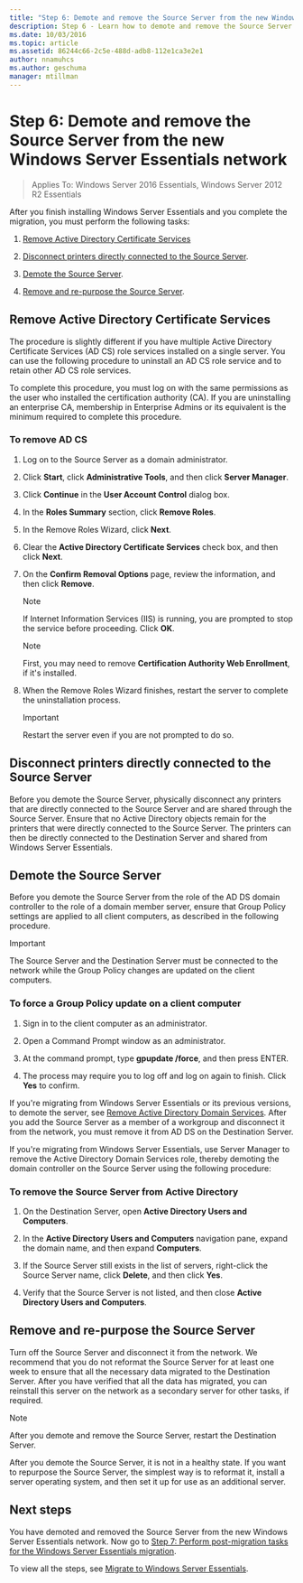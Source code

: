 ```yaml
---
title: "Step 6: Demote and remove the Source Server from the new Windows Server Essentials network"
description: Step 6 - Learn how to demote and remove the Source Server from the new Windows Server Essentials network.
ms.date: 10/03/2016
ms.topic: article
ms.assetid: 86244c66-2c5e-488d-adb8-112e1ca3e2e1
author: nnamuhcs
ms.author: geschuma
manager: mtillman
---
```


# Step 6: Demote and remove the Source Server from the new Windows Server Essentials network

> Applies To: Windows Server 2016 Essentials, Windows Server 2012 R2 Essentials

After you finish installing  Windows Server Essentials and you complete the migration, you must perform the following tasks:

1. [Remove Active Directory Certificate Services](#remove-active-directory-certificate-services)

2. [Disconnect printers directly connected to the Source Server](#disconnect-printers-directly-connected-to-the-source-server).

3. [Demote the Source Server](#demote-the-source-server).

4. [Remove and re-purpose the Source Server](#remove-and-re-purpose-the-source-server).

## Remove Active Directory Certificate Services

The procedure is slightly different if you have multiple Active Directory Certificate Services (AD CS) role services installed on a single server. You can use the following procedure to uninstall an AD CS role service and to retain other AD CS role services.

To complete this procedure, you must log on with the same permissions as the user who installed the certification authority (CA). If you are uninstalling an enterprise CA, membership in Enterprise Admins or its equivalent is the minimum required to complete this procedure.

### To remove AD CS

1. Log on to the Source Server as a domain administrator.

2. Click **Start**, click **Administrative Tools**, and then click **Server Manager**.

3. Click **Continue** in the **User Account Control** dialog box.

4. In the **Roles Summary** section, click **Remove Roles**.

5. In the Remove Roles Wizard, click **Next**.

6. Clear the **Active Directory Certificate Services** check box, and then click **Next**.

7. On the **Confirm Removal Options** page, review the information, and then click **Remove**.

    > [!NOTE]
    >  If Internet Information Services (IIS) is running, you are prompted to stop the service before proceeding. Click **OK**.

    > [!NOTE]
    >  First, you may need to remove **Certification Authority Web Enrollment**, if it's installed.

8. When the Remove Roles Wizard finishes, restart the server to complete the uninstallation process.

    > [!IMPORTANT]
    >  Restart the server even if you are not prompted to do so.

## Disconnect printers directly connected to the Source Server

Before you demote the Source Server, physically disconnect any printers that are directly connected to the Source Server and are shared through the Source Server. Ensure that no Active Directory objects remain for the printers that were directly connected to the Source Server. The printers can then be directly connected to the Destination Server and shared from  Windows Server Essentials.

## Demote the Source Server

Before you demote the Source Server from the role of the AD DS domain controller to the role of a domain member server, ensure that Group Policy settings are applied to all client computers, as described in the following procedure.

> [!IMPORTANT]
> The Source Server and the Destination Server must be connected to the network while the Group Policy changes are updated on the client computers.

### To force a Group Policy update on a client computer

1. Sign in to the client computer as an administrator.

2. Open a Command Prompt window as an administrator.

3. At the command prompt, type **gpupdate /force**, and then press ENTER.

4. The process may require you to log off and log on again to finish. Click **Yes** to confirm.

If you're migrating from Windows Server Essentials or its previous versions, to demote the server, see [Remove Active Directory Domain Services](/previous-versions/windows/it-pro/windows-server-2012-R2-and-2012/hh472163(v=ws.11)). After you add the Source Server as a member of a workgroup and disconnect it from the network, you must remove it from AD DS on the Destination Server.

If you're migrating from  Windows Server Essentials, use Server Manager to remove the Active Directory Domain Services role, thereby demoting the domain controller on the Source Server using the following procedure:

### To remove the Source Server from Active Directory

1. On the Destination Server, open **Active Directory Users and Computers**.

2. In the **Active Directory Users and Computers** navigation pane, expand the domain name, and then expand **Computers**.

3. If the Source Server still exists in the list of servers, right-click the Source Server name, click **Delete**, and then click **Yes**.

4. Verify that the Source Server is not listed, and then close **Active Directory Users and Computers**.

## Remove and re-purpose the Source Server

Turn off the Source Server and disconnect it from the network. We recommend that you do not reformat the Source Server for at least one week to ensure that all the necessary data migrated to the Destination Server. After you have verified that all the data has migrated, you can reinstall this server on the network as a secondary server for other tasks, if required.

> [!NOTE]
> After you demote and remove the Source Server, restart the Destination Server.

After you demote the Source Server, it is not in a healthy state. If you want to repurpose the Source Server, the simplest way is to reformat it, install a server operating system, and then set it up for use as an additional server.

## Next steps

You have demoted and removed the Source Server from the new  Windows Server Essentials network. Now go to [Step 7: Perform post-migration tasks for the Windows Server Essentials migration](Step-7--Perform-post-migration-tasks-for-the-Windows-Server-Essentials-migration.md).

To view all the steps, see [Migrate to Windows Server Essentials](Migrate-from-Previous-Versions-to-Windows-Server-Essentials-or-Windows-Server-Essentials-Experience.md).